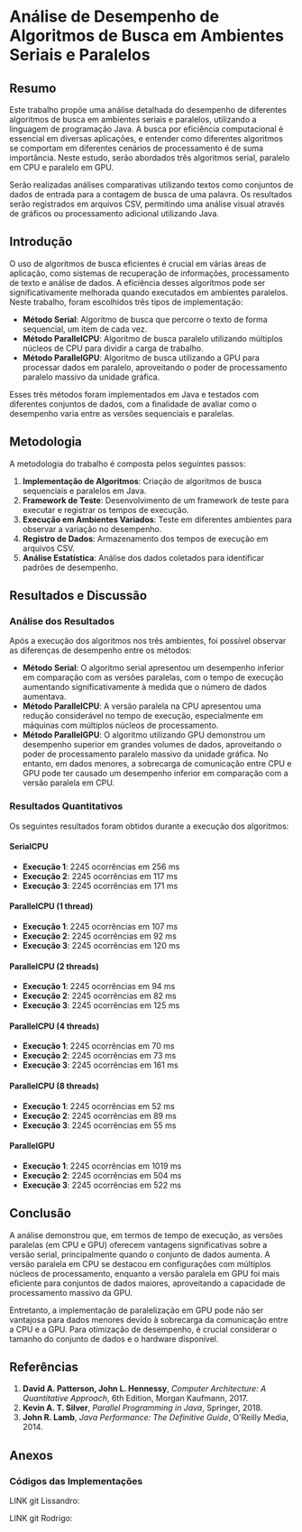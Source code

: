 # Análise de Desempenho de Algoritmos de Busca em Ambientes Seriais e Paralelos

## Resumo

Este trabalho propõe uma análise detalhada do desempenho de diferentes algoritmos de busca em ambientes seriais e paralelos, utilizando a linguagem de programação Java. A busca por eficiência computacional é essencial em diversas aplicações, e entender como diferentes algoritmos se comportam em diferentes cenários de processamento é de suma importância. Neste estudo, serão abordados três algoritmos serial, paralelo em CPU e paralelo em GPU. 

Serão realizadas análises comparativas utilizando textos como conjuntos de dados de entrada para a contagem de busca de uma palavra. Os resultados serão registrados em arquivos CSV, permitindo uma análise visual através de gráficos ou processamento adicional utilizando Java.

## Introdução

O uso de algoritmos de busca eficientes é crucial em várias áreas de aplicação, como sistemas de recuperação de informações, processamento de texto e análise de dados. A eficiência desses algoritmos pode ser significativamente melhorada quando executados em ambientes paralelos. Neste trabalho, foram escolhidos três tipos de implementação:

- **Método Serial**: Algoritmo de busca que percorre o texto de forma sequencial, um item de cada vez.
- **Método ParallelCPU**: Algoritmo de busca paralelo utilizando múltiplos núcleos de CPU para dividir a carga de trabalho.
- **Método ParallelGPU**: Algoritmo de busca utilizando a GPU para processar dados em paralelo, aproveitando o poder de processamento paralelo massivo da unidade gráfica.

Esses três métodos foram implementados em Java e testados com diferentes conjuntos de dados, com a finalidade de avaliar como o desempenho varia entre as versões sequenciais e paralelas.

## Metodologia

A metodologia do trabalho é composta pelos seguintes passos:

1. **Implementação de Algoritmos**: Criação de algoritmos de busca sequenciais e paralelos em Java.
2. **Framework de Teste**: Desenvolvimento de um framework de teste para executar e registrar os tempos de execução.
3. **Execução em Ambientes Variados**: Teste em diferentes ambientes para observar a variação no desempenho.
4. **Registro de Dados**: Armazenamento dos tempos de execução em arquivos CSV.
5. **Análise Estatística**: Análise dos dados coletados para identificar padrões de desempenho.

## Resultados e Discussão

### Análise dos Resultados

Após a execução dos algoritmos nos três ambientes, foi possível observar as diferenças de desempenho entre os métodos:

- **Método Serial**: O algoritmo serial apresentou um desempenho inferior em comparação com as versões paralelas, com o tempo de execução aumentando significativamente à medida que o número de dados aumentava.
- **Método ParallelCPU**: A versão paralela na CPU apresentou uma redução considerável no tempo de execução, especialmente em máquinas com múltiplos núcleos de processamento.
- **Método ParallelGPU**: O algoritmo utilizando GPU demonstrou um desempenho superior em grandes volumes de dados, aproveitando o poder de processamento paralelo massivo da unidade gráfica. No entanto, em dados menores, a sobrecarga de comunicação entre CPU e GPU pode ter causado um desempenho inferior em comparação com a versão paralela em CPU.

### Resultados Quantitativos

Os seguintes resultados foram obtidos durante a execução dos algoritmos:

#### SerialCPU
- **Execução 1**: 2245 ocorrências em 256 ms
- **Execução 2**: 2245 ocorrências em 117 ms
- **Execução 3**: 2245 ocorrências em 171 ms

#### ParallelCPU (1 thread)
- **Execução 1**: 2245 ocorrências em 107 ms
- **Execução 2**: 2245 ocorrências em 92 ms
- **Execução 3**: 2245 ocorrências em 120 ms

#### ParallelCPU (2 threads)
- **Execução 1**: 2245 ocorrências em 94 ms
- **Execução 2**: 2245 ocorrências em 82 ms
- **Execução 3**: 2245 ocorrências em 125 ms

#### ParallelCPU (4 threads)
- **Execução 1**: 2245 ocorrências em 70 ms
- **Execução 2**: 2245 ocorrências em 73 ms
- **Execução 3**: 2245 ocorrências em 161 ms

#### ParallelCPU (8 threads)
- **Execução 1**: 2245 ocorrências em 52 ms
- **Execução 2**: 2245 ocorrências em 89 ms
- **Execução 3**: 2245 ocorrências em 55 ms

#### ParallelGPU
- **Execução 1**: 2245 ocorrências em 1019 ms
- **Execução 2**: 2245 ocorrências em 504 ms
- **Execução 3**: 2245 ocorrências em 522 ms

## Conclusão

A análise demonstrou que, em termos de tempo de execução, as versões paralelas (em CPU e GPU) oferecem vantagens significativas sobre a versão serial, principalmente quando o conjunto de dados aumenta. A versão paralela em CPU se destacou em configurações com múltiplos núcleos de processamento, enquanto a versão paralela em GPU foi mais eficiente para conjuntos de dados maiores, aproveitando a capacidade de processamento massivo da GPU. 

Entretanto, a implementação de paralelização em GPU pode não ser vantajosa para dados menores devido à sobrecarga da comunicação entre a CPU e a GPU. Para otimização de desempenho, é crucial considerar o tamanho do conjunto de dados e o hardware disponível.

## Referências

1. **David A. Patterson, John L. Hennessy**, *Computer Architecture: A Quantitative Approach*, 6th Edition, Morgan Kaufmann, 2017.
2. **Kevin A. T. Silver**, *Parallel Programming in Java*, Springer, 2018.
3. **John R. Lamb**, *Java Performance: The Definitive Guide*, O'Reilly Media, 2014.

## Anexos

### Códigos das Implementações

LINK git Lissandro: 

LINK git Rodrigo:
